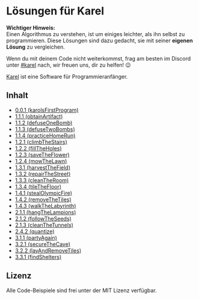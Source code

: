 # Lösungen für Karel

**Wichtiger Hinweis:**  
Einen Algorithmus zu verstehen, ist um einiges leichter, als ihn selbst zu programmieren. Diese Lösungen sind dazu gedacht,
sie mit seiner **eigenen Lösung** zu vergleichen.

Wenn du mit deinem Code nicht weiterkommst, frag am besten im Discord unter [#karel](https://discord.gg/steenfatt) nach, wir freuen uns, dir zu helfen! :wink:

[Karel](https://github.com/fredoverflow/karel) ist eine Software für Programmieranfänger.

## Inhalt
  - [0.0.1 (karolsFirstProgram)](https://github.com/lukasnehrke/karel-solutions/blob/main/0.0.1%20karolsFirstProgram)
  - [1.1.1 (obtainArtifact)](https://github.com/lukasnehrke/karel-solutions/blob/main/1.1.1%20obtainArtifact)
  - [1.1.2 (defuseOneBomb)](https://github.com/lukasnehrke/karel-solutions/blob/main/1.1.2%20defuseOneBomb)
  - [1.1.3 (defuseTwoBombs)](https://github.com/lukasnehrke/karel-solutions/blob/main/1.1.3%20defuseTwoBombs)
  - [1.1.4 (practiceHomeRun)](https://github.com/lukasnehrke/karel-solutions/blob/main/1.1.4%20practiceHomeRun)
  - [1.2.1 (climbTheStairs)](https://github.com/lukasnehrke/karel-solutions/blob/main/1.2.1%20climbTheStairs)
  - [1.2.2 (fillTheHoles)](https://github.com/lukasnehrke/karel-solutions/blob/main/1.2.2%20fillTheHoles)
  - [1.2.3 (saveTheFlower)](https://github.com/lukasnehrke/karel-solutions/blob/main/1.2.3%20saveTheFlower)
  - [1.2.4 (mowTheLawn)](https://github.com/lukasnehrke/karel-solutions/blob/main/1.2.4%20mowTheLawn)
  - [1.3.1 (harvestTheField)](https://github.com/lukasnehrke/karel-solutions/blob/main/1.3.1%20harvestTheField)
  - [1.3.2 (repairTheStreet)](https://github.com/lukasnehrke/karel-solutions/blob/main/1.3.2%20repairTheStreet)
  - [1.3.3 (cleanTheRoom)](https://github.com/lukasnehrke/karel-solutions/blob/main/1.3.3%20cleanTheRoom)
  - [1.3.4 (tileTheFloor)](https://github.com/lukasnehrke/karel-solutions/blob/main/1.3.4%20tileTheFloor)
  - [1.4.1 (stealOlympicFire)](https://github.com/lukasnehrke/karel-solutions/blob/main/1.4.1%20stealOlympicFire)
  - [1.4.2 (removeTheTiles)](https://github.com/lukasnehrke/karel-solutions/blob/main/1.4.2%20removeTheTiles)
  - [1.4.3 (walkTheLabyrinth)](https://github.com/lukasnehrke/karel-solutions/blob/main/1.4.3%20walkTheLabyrinth)
  - [2.1.1 (hangTheLampions)](https://github.com/lukasnehrke/karel-solutions/blob/main/2.1.1%20hangTheLampions)
  - [2.1.2 (followTheSeeds)](https://github.com/lukasnehrke/karel-solutions/blob/main/2.1.2%20followTheSeeds)
  - [2.1.3 (cleanTheTunnels)](https://github.com/lukasnehrke/karel-solutions/blob/main/2.1.3%20cleanTheTunnels)
  - [2.4.2 (quantize)](https://github.com/lukasnehrke/karel-solutions/blob/main/2.4.2%20quantize)
  - [3.1.1 (partyAgain)](https://github.com/lukasnehrke/karel-solutions/blob/main/3.1.1%20partyAgain)
  - [3.2.1 (secureTheCave)](https://github.com/lukasnehrke/karel-solutions/blob/main/3.2.1%20secureTheCave)
  - [3.2.2 (layAndRemoveTiles)](https://github.com/lukasnehrke/karel-solutions/blob/main/3.2.2%20layAndRemoveTiles)
  - [3.3.1 (findShelters)](https://github.com/lukasnehrke/karel-solutions/blob/main/3.3.1%20findShelters)

## Lizenz

Alle Code-Beispiele sind frei unter der MIT Lizenz verfügbar.
